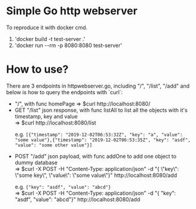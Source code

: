 <h1>Simple Go http webserver</h1>

To reproduce it with docker cmd.
1. 'docker build -t test-server .'
2. 'docker run --rm -p 8080:8080 test-server'

<h1>How to use?</h1>
<p>There are 3 endpoints in httpwebserver.go, including "/", "/list", "/add"
and below is how to query the endpoints with `curl`: </p>

<ul>
  <li> "/", with func homePage
    => $curl http://localhost:8080/</li>

<li> GET "/list" json response, with func listAll to list all the objects with it's timestamp, key and value<br>
=> $curl http://localhost:8080/list

e.g.  `[{"timestamp": "2019-12-02T06:53:32Z", "key": "a", "value": "some value"},{"timestamp": "2019-12-02T06:53:35Z", "key": "asdf", "value": "some other value"}]`</li>

<li> POST "/add" json payload, with func addOne to add one object to dummy database<br>
=> $curl -X POST -H "Content-Type: application/json" -d "{ \"key\": \"some key\",  \"value\": \"some value\"}" http://localhost:8080/add
  
e.g.  `{"key": "asdf", "value": "abcd"}`<br>
=> $curl -X POST -H "Content-Type: application/json" -d "{ \"key\": \"asdf\",  \"value\": \"abcd\"}" http://localhost:8080/add
</li></ul>
